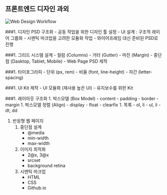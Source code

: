 ## 프론트엔드 디자인 과외

![Web Design Workflow](http://www.fantasky.ch/img/uploads/2014/09/6_web_technology_trends_2013.jpg)

###1. 디자인 PSD 구조화
	- 공동 작업을 위한 디자인 툴 설정
	- UI 설계 : 구조적 레이어 그룹화
	- 시멘틱 마크업을 고려한 모듈화 작업
	- 와이어프래임 대신 준비된 PSD로 진행

###1. 그리드 시스템 설계
	- 컬럼 (Columns)
	- 거터 (Gutter)
	- 마진 (Margin)
	- 중단점 (Dasktop, Tablet, Mobile)
	- Web Page PSD 제작

###1. 타이포그라피
	- 단위 (px, rem)
	- 비율 (font, line-height)
	- 자간 (letter-spacing)

###1. UI Kit 제작
	- UI 모듈화 (재사용 높은 UI)
	- 유지보수를 위한 Kit

###1. 레이아웃 구조화
	1. 박스모델 (Box Model)
		- content
		- padding
		- border
		- margin
	1. 박스모델 정렬 (Align)
		- display
		- float
		- clearfix
	1. 목록
		- ol, li
		- ul, li
		- dt, dd

1. 반응형 웹 페이지
	1. 중단점 설계
		- @media
		- min-width
		- max-width
	2. 이미지 최적화
		- 2@x, 3@x
		- srcset
		- background retina
	3. 시멘틱 마크업
		- HTML
		- CSS
		- Github.io


